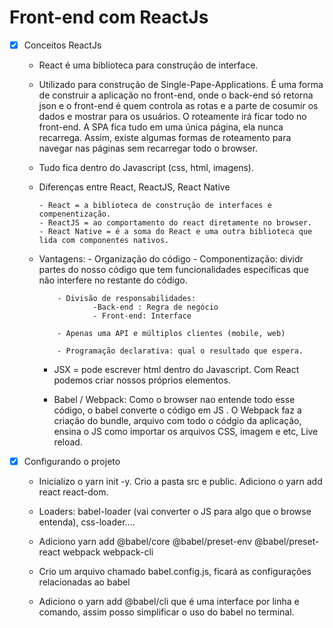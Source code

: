 # Front-end com ReactJs

- [x] Conceitos ReactJs

  - React é uma biblioteca para construção de interface.

  - Utilizado para construção de Single-Pape-Applications. É uma forma de construir a aplicação no front-end, onde o back-end só retorna json e o front-end é quem controla as rotas e a parte de cosumir os dados e mostrar para os usuários. O roteamente irá ficar todo no front-end. A SPA fica tudo em uma única página, ela nunca recarrega. Assim, existe algumas formas de roteamento para navegar nas páginas sem recarregar todo o browser.

  - Tudo fica dentro do Javascript (css, html, imagens).

  - Diferenças entre React, ReactJS, React Native

        - React = a biblioteca de construção de interfaces e compenentização.
        - ReactJS = ao comportamento do react diretamente no browser.
        - React Native = é a soma do React e uma outra biblioteca que lida com componentes nativos.

  - Vantagens: - Organização do código - Componentização: dividr partes do nosso código que tem funcionalidades específicas que não interfere no restante do código.

            - Divisão de responsabilidades:
                    -Back-end : Regra de negócio
                    - Front-end: Interface

            - Apenas uma API e múltiplos clientes (mobile, web)

            - Programação declarativa: qual o resultado que espera.

    - JSX = pode escrever html dentro do Javascript. Com React podemos criar nossos próprios elementos.

    - Babel / Webpack: Como o browser nao entende todo esse código, o babel converte o código em JS . O Webpack faz a criação do bundle, arquivo com todo o códgio da aplicação, ensina o JS como importar os arquivos CSS, imagem e etc, Live reload.

- [x] Configurando o projeto

  - Inicializo o yarn init -y. Crio a pasta src e public. Adiciono o yarn add react react-dom.

  - Loaders: babel-loader (vai converter o JS para algo que o browse entenda), css-loader....

  - Adiciono yarn add @babel/core @babel/preset-env @babel/preset-react webpack webpack-cli

  - Crio um arquivo chamado babel.config.js, ficará as configurações relacionadas ao babel

  - Adiciono o yarn add @babel/cli que é uma interface por linha e comando, assim posso simplificar o uso do babel no terminal.
